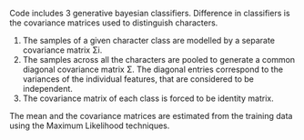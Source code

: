 
Code includes 3 generative bayesian classifiers. Difference in classifiers is the covariance matrices used to distinguish characters.


1. The samples of a given character class are modelled by a separate covariance matrix Σi.
2. The samples across all the characters are pooled to generate a common diagonal covariance matrix Σ. The diagonal entries correspond to the variances of the individual features, that are considered to be independent.
3. The covariance matrix of each class is forced to be identity matrix.


 The mean and the covariance matrices are estimated from the training data using the Maximum Likelihood techniques.
